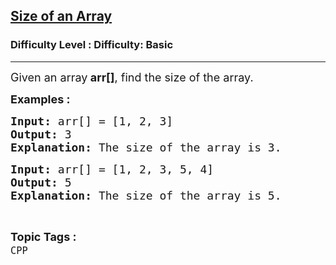 <h2><a href="https://www.geeksforgeeks.org/problems/size-of-an-array/1?page=1&category=CPP&sortBy=difficulty">Size of an Array</a></h2><h3>Difficulty Level : Difficulty: Basic</h3><hr><div class="problems_problem_content__Xm_eO"><p><span style="font-size: 18px;">Given an array<strong> arr[]</strong>, find the size of the array.</span></p>
<p><strong><span style="font-size: 18px;">Examples :</span></strong></p>
<pre><span style="font-size: 18px;"><strong>Input: </strong>arr[] = [1, 2, 3]
<strong>Output: </strong>3
<strong>Explanation:</strong> The size of the array is 3.</span></pre>
<pre><span style="font-size: 18px;"><strong>Input: </strong>arr[] = [1, 2, 3, 5, 4]
<strong>Output: </strong>5
<strong>Explanation:</strong> The size of the array is 5.</span></pre></div><br><p><span style=font-size:18px><strong>Topic Tags : </strong><br><code>CPP</code>&nbsp;